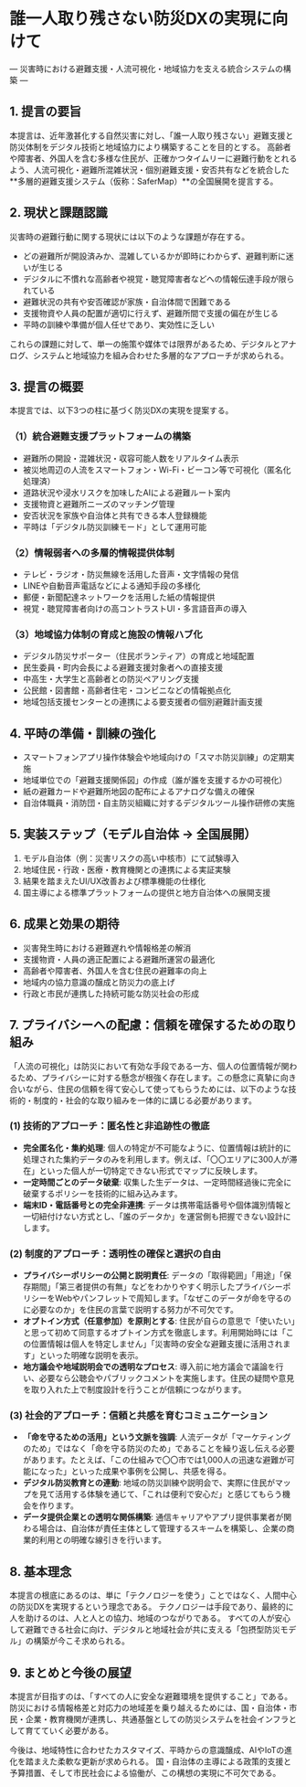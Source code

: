 # 誰一人取り残さない防災DXの実現に向けて
― 災害時における避難支援・人流可視化・地域協力を支える統合システムの構築 ―

## 1. 提言の要旨

本提言は、近年激甚化する自然災害に対し、「誰一人取り残さない」避難支援と防災体制をデジタル技術と地域協力により構築することを目的とする。
高齢者や障害者、外国人を含む多様な住民が、正確かつタイムリーに避難行動をとれるよう、人流可視化・避難所混雑状況・個別避難支援・安否共有などを統合した**多層的避難支援システム（仮称：SaferMap）**の全国展開を提言する。

## 2. 現状と課題認識

災害時の避難行動に関する現状には以下のような課題が存在する。
*	どの避難所が開設済みか、混雑しているかが即時にわからず、避難判断に迷いが生じる
*	デジタルに不慣れな高齢者や視覚・聴覚障害者などへの情報伝達手段が限られている
*	避難状況の共有や安否確認が家族・自治体間で困難である
*	支援物資や人員の配置が適切に行えず、避難所間で支援の偏在が生じる
*	平時の訓練や準備が個人任せであり、実効性に乏しい

これらの課題に対して、単一の施策や媒体では限界があるため、デジタルとアナログ、システムと地域協力を組み合わせた多層的なアプローチが求められる。

## 3. 提言の概要

本提言では、以下3つの柱に基づく防災DXの実現を提案する。

### （1）統合避難支援プラットフォームの構築
*	避難所の開設・混雑状況・収容可能人数をリアルタイム表示
*	被災地周辺の人流をスマートフォン・Wi-Fi・ビーコン等で可視化（匿名化処理済）
*	道路状況や浸水リスクを加味したAIによる避難ルート案内
*	支援物資と避難所ニーズのマッチング管理
*	安否状況を家族や自治体と共有できる本人登録機能
*	平時は「デジタル防災訓練モード」として運用可能

### （2）情報弱者への多層的情報提供体制
*	テレビ・ラジオ・防災無線を活用した音声・文字情報の発信
*	LINEや自動音声電話などによる通知手段の多様化
*	郵便・新聞配達ネットワークを活用した紙の情報提供
*	視覚・聴覚障害者向けの高コントラストUI・多言語音声の導入

### （3）地域協力体制の育成と施設の情報ハブ化
*	デジタル防災サポーター（住民ボランティア）の育成と地域配置
*	民生委員・町内会長による避難支援対象者への直接支援
*	中高生・大学生と高齢者との防災ペアリング支援
*	公民館・図書館・高齢者住宅・コンビニなどの情報拠点化
*	地域包括支援センターとの連携による要支援者の個別避難計画支援

## 4. 平時の準備・訓練の強化
*	スマートフォンアプリ操作体験会や地域向けの「スマホ防災訓練」の定期実施
*	地域単位での「避難支援関係図」の作成（誰が誰を支援するかの可視化）
*	紙の避難カードや避難所地図の配布によるアナログな備えの確保
*	自治体職員・消防団・自主防災組織に対するデジタルツール操作研修の実施

## 5. 実装ステップ（モデル自治体 → 全国展開）
1.	モデル自治体（例：災害リスクの高い中核市）にて試験導入
2.	地域住民・行政・医療・教育機関との連携による実証実験
3.	結果を踏まえたUI/UX改善および標準機能の仕様化
4.	国主導による標準プラットフォームの提供と地方自治体への展開支援

## 6. 成果と効果の期待
*	災害発生時における避難遅れや情報格差の解消
*	支援物資・人員の適正配置による避難所運営の最適化
*	高齢者や障害者、外国人を含む住民の避難率の向上
*	地域内の協力意識の醸成と防災力の底上げ
*	行政と市民が連携した持続可能な防災社会の形成

## 7. プライバシーへの配慮：信頼を確保するための取り組み

「人流の可視化」は防災において有効な手段である一方、個人の位置情報が関わるため、プライバシーに対する懸念が根強く存在します。この懸念に真摯に向き合いながら、住民の信頼を得て安心して使ってもらうためには、以下のような技術的・制度的・社会的な取り組みを一体的に講じる必要があります。

### (1) 技術的アプローチ：匿名性と非追跡性の徹底

*   **完全匿名化・集約処理**: 個人の特定が不可能なように、位置情報は統計的に処理された集約データのみを利用します。例えば、「〇〇エリアに300人が滞在」といった個人が一切特定できない形式でマップに反映します。
*   **一定時間ごとのデータ破棄**: 収集した生データは、一定時間経過後に完全に破棄するポリシーを技術的に組み込みます。
*   **端末ID・電話番号との完全非連携**: データは携帯電話番号や個体識別情報と一切紐付けない方式とし、「誰のデータか」を運営側も把握できない設計にします。

### (2) 制度的アプローチ：透明性の確保と選択の自由

*   **プライバシーポリシーの公開と説明責任**: データの「取得範囲」「用途」「保存期間」「第三者提供の有無」などをわかりやすく明示したプライバシーポリシーをWebやパンフレットで周知します。「なぜこのデータが命を守るのに必要なのか」を住民の言葉で説明する努力が不可欠です。
*   **オプトイン方式（任意参加）を原則とする**: 住民が自らの意思で「使いたい」と思って初めて同意するオプトイン方式を徹底します。利用開始時には「この位置情報は個人を特定しません」「災害時の安全な避難支援に活用されます」といった明確な説明を表示。
*   **地方議会や地域説明会での透明なプロセス**: 導入前に地方議会で議論を行い、必要なら公聴会やパブリックコメントを実施します。住民の疑問や意見を取り入れた上で制度設計を行うことが信頼につながります。

### (3) 社会的アプローチ：信頼と共感を育むコミュニケーション

*   **「命を守るための活用」という文脈を強調**: 人流データが「マーケティングのため」ではなく「命を守る防災のため」であることを繰り返し伝える必要があります。たとえば、「この仕組みで〇〇市では1,000人の迅速な避難が可能になった」といった成果や事例を公開し、共感を得る。
*   **デジタル防災教育との連動**: 地域の防災訓練や説明会で、実際に住民がマップを見て活用する体験を通じて、「これは便利で安心だ」と感じてもらう機会を作ります。
*   **データ提供企業との透明な関係構築**: 通信キャリアやアプリ提供事業者が関わる場合は、自治体が責任主体として管理するスキームを構築し、企業の商業的利用との明確な線引きを行います。

## 8. 基本理念

本提言の根底にあるのは、単に「テクノロジーを使う」ことではなく、人間中心の防災DXを実現するという理念である。
テクノロジーは手段であり、最終的に人を助けるのは、人と人との協力、地域のつながりである。
すべての人が安心して避難できる社会に向け、デジタルと地域社会が共に支える「包摂型防災モデル」の構築が今こそ求められる。

## 9. まとめと今後の展望

本提言が目指すのは、「すべての人に安全な避難環境を提供すること」である。防災における情報格差と対応力の地域差を乗り越えるためには、国・自治体・市民・企業・教育機関が連携し、共通基盤としての防災システムを社会インフラとして育てていく必要がある。

今後は、地域特性に合わせたカスタマイズ、平時からの意識醸成、AIやIoTの進化を踏まえた柔軟な更新が求められる。
国・自治体の主導による政策的支援と予算措置、そして市民社会による協働が、この構想の実現に不可欠である。
